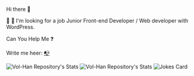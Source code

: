 Hi there 👋

🤔 :eyes: I'm looking for a job Junior Front-end Developer / Web developer with WordPress.

Can You Help Me :question: 

Write me heer: <a href="mailto:v.m.hannibal@gmail.com" title="Write me">:mailbox_with_no_mail:</a>

![Vol-Han Repository's Stats](https://github-readme-stats.vercel.app/api/top-langs/?username=Vol-Han&theme=gray-green)
![Vol-Han Repository's Stats](https://github-readme-stats.vercel.app/api?username=Vol-Han&show_icons=true)
![Jokes Card](https://readme-jokes.vercel.app/api)

